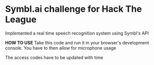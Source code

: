 # Symbl.ai challenge for Hack The League

Implemented a real time speech recognition system using Symbl's API 

**HOW TO USE**
Take this code and run it in your browser's development console. You have to then allow for microphone usage

The access codes have to be updated with time
